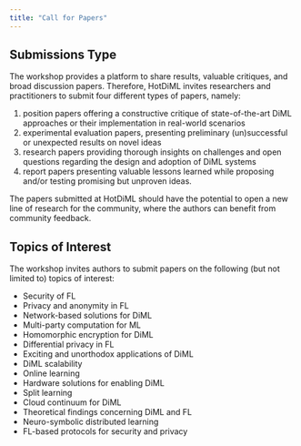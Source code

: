 ```yaml
---
title: "Call for Papers"
---
```


## Submissions Type ##

The workshop provides a platform to share results, valuable critiques, and broad discussion papers. Therefore, HotDiML invites researchers and practitioners to submit four different types of papers, namely:
1. position papers offering a constructive critique of state-of-the-art DiML approaches or their implementation in real-world scenarios
2. experimental evaluation papers, presenting preliminary (un)successful or unexpected results on novel ideas
3. research papers providing thorough insights on challenges and open questions regarding the design and adoption of DiML systems
4. report papers presenting valuable lessons learned while proposing and/or testing promising but unproven ideas.

The papers submitted at HotDiML should have the potential to open a new line of research for the community, where the authors can benefit from community feedback. 

## Topics of Interest ##

The workshop invites authors to submit papers on the following (but not limited to) topics of interest:
- Security of FL
- Privacy and anonymity in FL
- Network-based solutions for DiML
- Multi-party computation for ML
- Homomorphic encryption for DiML
- Differential privacy in FL
- Exciting and unorthodox applications of DiML
- DiML scalability
- Online learning
- Hardware solutions for enabling DiML
- Split learning
- Cloud continuum for DiML
- Theoretical findings concerning DiML and FL
- Neuro-symbolic distributed learning
- FL-based protocols for security and privacy